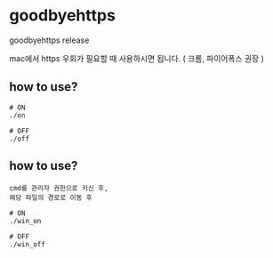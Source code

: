 # goodbyehttps
goodbyehttps release

mac에서 https 우회가 필요할 때 사용하시면 됩니다. ( 크롬, 파이어폭스 권장 )

## how to use?
```
# ON
./on

# OFF
./off
```

## how to use?
```
cmd를 관리자 권한으로 키신 후,
해당 파일의 경로로 이동 후

# ON
./win_on

# OFF
./win_off
```
